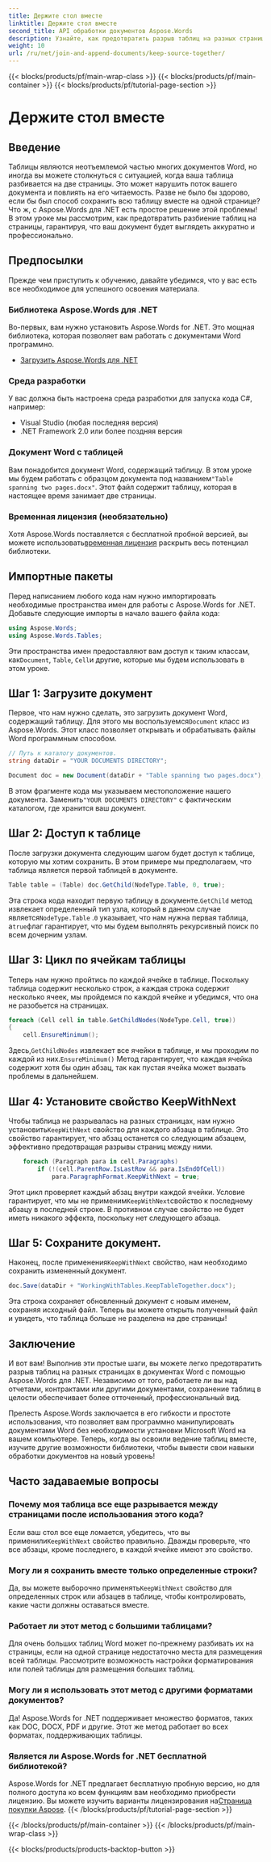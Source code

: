 ```yaml
---
title: Держите стол вместе
linktitle: Держите стол вместе
second_title: API обработки документов Aspose.Words
description: Узнайте, как предотвратить разрыв таблиц на разных страницах с помощью Aspose.Words для .NET с помощью этого пошагового руководства. Обеспечьте аккуратный, профессионально выглядящий документ Word
weight: 10
url: /ru/net/join-and-append-documents/keep-source-together/
---
```


{{< blocks/products/pf/main-wrap-class >}}
{{< blocks/products/pf/main-container >}}
{{< blocks/products/pf/tutorial-page-section >}}

# Держите стол вместе

## Введение

Таблицы являются неотъемлемой частью многих документов Word, но иногда вы можете столкнуться с ситуацией, когда ваша таблица разбивается на две страницы. Это может нарушить поток вашего документа и повлиять на его читаемость. Разве не было бы здорово, если бы был способ сохранить всю таблицу вместе на одной странице? Что ж, с Aspose.Words для .NET есть простое решение этой проблемы! В этом уроке мы рассмотрим, как предотвратить разбиение таблиц на страницы, гарантируя, что ваш документ будет выглядеть аккуратно и профессионально.

## Предпосылки

Прежде чем приступить к обучению, давайте убедимся, что у вас есть все необходимое для успешного освоения материала.

### Библиотека Aspose.Words для .NET

Во-первых, вам нужно установить Aspose.Words for .NET. Это мощная библиотека, которая позволяет вам работать с документами Word программно.

- [Загрузить Aspose.Words для .NET](https://releases.aspose.com/words/net/)

### Среда разработки

У вас должна быть настроена среда разработки для запуска кода C#, например:

- Visual Studio (любая последняя версия)
- .NET Framework 2.0 или более поздняя версия

### Документ Word с таблицей

 Вам понадобится документ Word, содержащий таблицу. В этом уроке мы будем работать с образцом документа под названием`"Table spanning two pages.docx"`. Этот файл содержит таблицу, которая в настоящее время занимает две страницы.

### Временная лицензия (необязательно)

 Хотя Aspose.Words поставляется с бесплатной пробной версией, вы можете использовать[временная лицензия](https://purchase.aspose.com/temporary-license/) раскрыть весь потенциал библиотеки.

## Импортные пакеты

Перед написанием любого кода нам нужно импортировать необходимые пространства имен для работы с Aspose.Words for .NET. Добавьте следующие импорты в начало вашего файла кода:

```csharp
using Aspose.Words;
using Aspose.Words.Tables;
```

 Эти пространства имен предоставляют вам доступ к таким классам, как`Document`, `Table`, `Cell`и другие, которые мы будем использовать в этом уроке.

## Шаг 1: Загрузите документ

 Первое, что нам нужно сделать, это загрузить документ Word, содержащий таблицу. Для этого мы воспользуемся`Document` класс из Aspose.Words. Этот класс позволяет открывать и обрабатывать файлы Word программным способом.

```csharp
// Путь к каталогу документов.
string dataDir = "YOUR DOCUMENTS DIRECTORY";

Document doc = new Document(dataDir + "Table spanning two pages.docx");
```

 В этом фрагменте кода мы указываем местоположение нашего документа. Заменить`"YOUR DOCUMENTS DIRECTORY"` с фактическим каталогом, где хранится ваш документ.

## Шаг 2: Доступ к таблице

После загрузки документа следующим шагом будет доступ к таблице, которую мы хотим сохранить. В этом примере мы предполагаем, что таблица является первой таблицей в документе.

```csharp
Table table = (Table) doc.GetChild(NodeType.Table, 0, true);
```

 Эта строка кода находит первую таблицу в документе.`GetChild` метод извлекает определенный тип узла, который в данном случае является`NodeType.Table` .`0` указывает, что нам нужна первая таблица, а`true`флаг гарантирует, что мы будем выполнять рекурсивный поиск по всем дочерним узлам.

## Шаг 3: Цикл по ячейкам таблицы

Теперь нам нужно пройтись по каждой ячейке в таблице. Поскольку таблица содержит несколько строк, а каждая строка содержит несколько ячеек, мы пройдемся по каждой ячейке и убедимся, что она не разобьется на страницах.

```csharp
foreach (Cell cell in table.GetChildNodes(NodeType.Cell, true))
{
    cell.EnsureMinimum();
```

 Здесь,`GetChildNodes` извлекает все ячейки в таблице, и мы проходим по каждой из них.`EnsureMinimum()` Метод гарантирует, что каждая ячейка содержит хотя бы один абзац, так как пустая ячейка может вызвать проблемы в дальнейшем.

## Шаг 4: Установите свойство KeepWithNext

 Чтобы таблица не разрывалась на разных страницах, нам нужно установить`KeepWithNext` свойство для каждого абзаца в таблице. Это свойство гарантирует, что абзац останется со следующим абзацем, эффективно предотвращая разрывы страниц между ними.

```csharp
    foreach (Paragraph para in cell.Paragraphs)
        if (!(cell.ParentRow.IsLastRow && para.IsEndOfCell))
            para.ParagraphFormat.KeepWithNext = true;
```

 Этот цикл проверяет каждый абзац внутри каждой ячейки. Условие гарантирует, что мы не применим`KeepWithNext`свойство к последнему абзацу в последней строке. В противном случае свойство не будет иметь никакого эффекта, поскольку нет следующего абзаца.

## Шаг 5: Сохраните документ.

 Наконец, после применения`KeepWithNext` свойство, нам необходимо сохранить измененный документ.

```csharp
doc.Save(dataDir + "WorkingWithTables.KeepTableTogether.docx");
```

Эта строка сохраняет обновленный документ с новым именем, сохраняя исходный файл. Теперь вы можете открыть полученный файл и увидеть, что таблица больше не разделена на две страницы!

## Заключение

И вот вам! Выполнив эти простые шаги, вы можете легко предотвратить разрыв таблиц на разных страницах в документах Word с помощью Aspose.Words для .NET. Независимо от того, работаете ли вы над отчетами, контрактами или другими документами, сохранение таблиц в целости обеспечивает более отточенный, профессиональный вид.

Прелесть Aspose.Words заключается в его гибкости и простоте использования, что позволяет вам программно манипулировать документами Word без необходимости установки Microsoft Word на вашем компьютере. Теперь, когда вы освоили ведение таблиц вместе, изучите другие возможности библиотеки, чтобы вывести свои навыки обработки документов на новый уровень!

## Часто задаваемые вопросы

### Почему моя таблица все еще разрывается между страницами после использования этого кода?

 Если ваш стол все еще ломается, убедитесь, что вы применили`KeepWithNext` свойство правильно. Дважды проверьте, что все абзацы, кроме последнего, в каждой ячейке имеют это свойство.

### Могу ли я сохранить вместе только определенные строки?

 Да, вы можете выборочно применять`KeepWithNext` свойство для определенных строк или абзацев в таблице, чтобы контролировать, какие части должны оставаться вместе.

### Работает ли этот метод с большими таблицами?

Для очень больших таблиц Word может по-прежнему разбивать их на страницы, если на одной странице недостаточно места для размещения всей таблицы. Рассмотрите возможность настройки форматирования или полей таблицы для размещения больших таблиц.

### Могу ли я использовать этот метод с другими форматами документов?

Да! Aspose.Words for .NET поддерживает множество форматов, таких как DOC, DOCX, PDF и другие. Этот же метод работает во всех форматах, поддерживающих таблицы.

### Является ли Aspose.Words for .NET бесплатной библиотекой?

 Aspose.Words for .NET предлагает бесплатную пробную версию, но для полного доступа ко всем функциям вам необходимо приобрести лицензию. Вы можете изучить варианты лицензирования на[Страница покупки Aspose](https://purchase.aspose.com/buy).
{{< /blocks/products/pf/tutorial-page-section >}}

{{< /blocks/products/pf/main-container >}}
{{< /blocks/products/pf/main-wrap-class >}}

{{< blocks/products/products-backtop-button >}}

